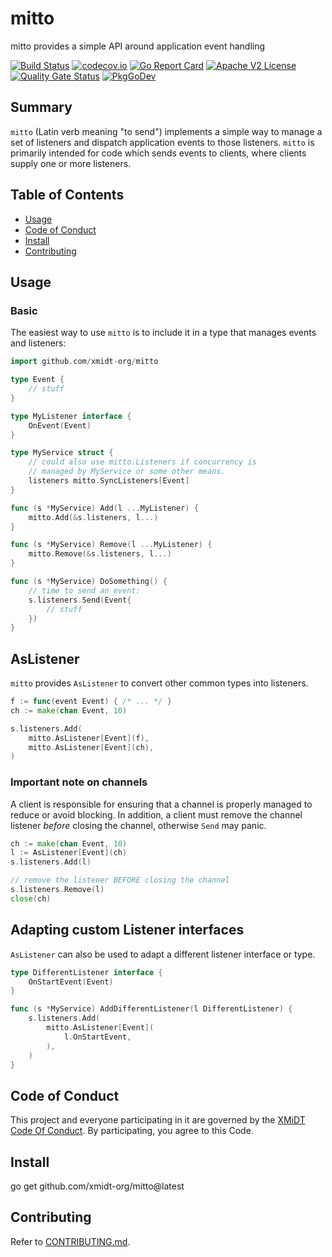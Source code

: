 # mitto

mitto provides a simple API around application event handling

[![Build Status](https://github.com/xmidt-org/mitto/workflows/CI/badge.svg)](https://github.com/xmidt-org/mitto/actions)
[![codecov.io](http://codecov.io/github/xmidt-org/mitto/coverage.svg?branch=main)](http://codecov.io/github/xmidt-org/mitto?branch=main)
[![Go Report Card](https://goreportcard.com/badge/github.com/xmidt-org/mitto)](https://goreportcard.com/report/github.com/xmidt-org/mitto)
[![Apache V2 License](http://img.shields.io/badge/license-Apache%20V2-blue.svg)](https://github.com/xmidt-org/mitto/blob/main/LICENSE)
[![Quality Gate Status](https://sonarcloud.io/api/project_badges/measure?project=xmidt-org_mitto&metric=alert_status)](https://sonarcloud.io/dashboard?id=xmidt-org_mitto)
[![PkgGoDev](https://pkg.go.dev/badge/github.com/xmidt-org/mitto)](https://pkg.go.dev/github.com/xmidt-org/mitto)

## Summary

`mitto` (Latin verb meaning "to send") implements a simple way to manage a set of listeners and
dispatch application events to those listeners. `mitto` is primarily intended for code which
sends events to clients, where clients supply one or more listeners.

## Table of Contents

- [Usage](#usage)
- [Code of Conduct](#code-of-conduct)
- [Install](#install)
- [Contributing](#contributing)

## Usage

### Basic

The easiest way to use `mitto` is to include it in a type that manages events and listeners:

```go
import github.com/xmidt-org/mitto

type Event {
    // stuff
}

type MyListener interface {
    OnEvent(Event)
}

type MyService struct {
    // could also use mitto.Listeners if concurrency is
    // managed by MyService or some other means.
    listeners mitto.SyncListeners[Event]
}

func (s *MyService) Add(l ...MyListener) {
    mitto.Add(&s.listeners, l...)
}

func (s *MyService) Remove(l ...MyListener) {
    mitto.Remove(&s.listeners, l...)
}

func (s *MyService) DoSomething() {
    // time to send an event:
    s.listeners.Send(Event{
        // stuff
    })
}
```

## AsListener

`mitto` provides `AsListener` to convert other common types into listeners.

```go
f := func(event Event) { /* ... */ }
ch := make(chan Event, 10)

s.listeners.Add(
    mitto.AsListener[Event](f),
    mitto.AsListener[Event](ch),
)
```

### Important note on channels

A client is responsible for ensuring that a channel is properly managed to reduce or avoid blocking. In addition, a client must remove the channel listener *before* closing the channel, otherwise `Send` may panic.

```go
ch := make(chan Event, 10)
l := AsListener[Event](ch)
s.listeners.Add(l)

// remove the listener BEFORE closing the channel
s.listeners.Remove(l)
close(ch)
```

## Adapting custom Listener interfaces

`AsListener` can also be used to adapt a different listener interface or type.

```go
type DifferentListener interface {
    OnStartEvent(Event)
}

func (s *MyService) AddDifferentListener(l DifferentListener) {
    s.listeners.Add(
        mitto.AsListener[Event](
            l.OnStartEvent,
        ),
    )
}
```

## Code of Conduct

This project and everyone participating in it are governed by the [XMiDT Code Of Conduct](https://xmidt.io/docs/community/code_of_conduct/). 
By participating, you agree to this Code.

## Install

go get github.com/xmidt-org/mitto@latest

## Contributing

Refer to [CONTRIBUTING.md](CONTRIBUTING.md).
